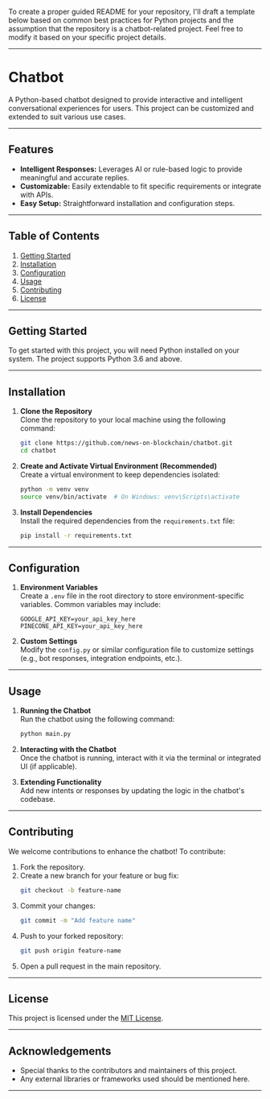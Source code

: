 To create a proper guided README for your repository, I'll draft a template below based on common best practices for Python projects and the assumption that the repository is a chatbot-related project. Feel free to modify it based on your specific project details.

---

# Chatbot

A Python-based chatbot designed to provide interactive and intelligent conversational experiences for users. This project can be customized and extended to suit various use cases.

---

## Features

- **Intelligent Responses:** Leverages AI or rule-based logic to provide meaningful and accurate replies.
- **Customizable:** Easily extendable to fit specific requirements or integrate with APIs.
- **Easy Setup:** Straightforward installation and configuration steps.

---

## Table of Contents

1. [Getting Started](#getting-started)
2. [Installation](#installation)
3. [Configuration](#configuration)
4. [Usage](#usage)
5. [Contributing](#contributing)
6. [License](#license)

---

## Getting Started

To get started with this project, you will need Python installed on your system. The project supports Python 3.6 and above.

---

## Installation

1. **Clone the Repository**  
   Clone the repository to your local machine using the following command:
   ```bash
   git clone https://github.com/news-on-blockchain/chatbot.git
   cd chatbot
   ```

2. **Create and Activate Virtual Environment (Recommended)**  
   Create a virtual environment to keep dependencies isolated:
   ```bash
   python -m venv venv
   source venv/bin/activate  # On Windows: venv\Scripts\activate
   ```

3. **Install Dependencies**  
   Install the required dependencies from the `requirements.txt` file:
   ```bash
   pip install -r requirements.txt
   ```

---

## Configuration

1. **Environment Variables**  
   Create a `.env` file in the root directory to store environment-specific variables. Common variables may include:
   ```env
   GOOGLE_API_KEY=your_api_key_here
   PINECONE_API_KEY=your_api_key_here
   ```

2. **Custom Settings**  
   Modify the `config.py` or similar configuration file to customize settings (e.g., bot responses, integration endpoints, etc.).

---

## Usage

1. **Running the Chatbot**  
   Run the chatbot using the following command:
   ```bash
   python main.py
   ```

2. **Interacting with the Chatbot**  
   Once the chatbot is running, interact with it via the terminal or integrated UI (if applicable).

3. **Extending Functionality**  
   Add new intents or responses by updating the logic in the chatbot's codebase.

---

## Contributing

We welcome contributions to enhance the chatbot! To contribute:

1. Fork the repository.
2. Create a new branch for your feature or bug fix:
   ```bash
   git checkout -b feature-name
   ```
3. Commit your changes:
   ```bash
   git commit -m "Add feature name"
   ```
4. Push to your forked repository:
   ```bash
   git push origin feature-name
   ```
5. Open a pull request in the main repository.

---

## License

This project is licensed under the [MIT License](LICENSE).

---

## Acknowledgements

- Special thanks to the contributors and maintainers of this project.
- Any external libraries or frameworks used should be mentioned here.

---
